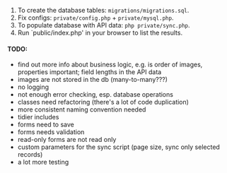 1. To create the database tables: `migrations/migrations.sql`.
2. Fix configs: `private/config.php` + `private/mysql.php`.
2. To populate database with API data: `php private/sync.php`.
3. Run `public/index.php' in your browser to list the results.

#### TODO:

- find out more info about business logic, e.g. is order of images, properties important; field lengths in the API data
- images are not stored in the db (many-to-many???)
- no logging
- not enough error checking, esp. database operations
- classes need refactoring (there's a lot of code duplication)
- more consistent naming convention needed
- tidier includes
- forms need to save
- forms needs validation
- read-only forms are not read only
- custom parameters for the sync script (page size, sync only selected records)
- a lot more testing

